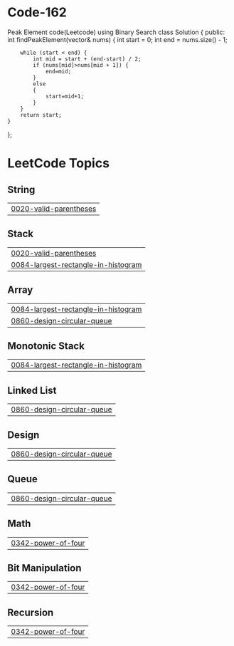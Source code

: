 # Code-162
Peak Element code(Leetcode) using Binary Search
class Solution {
public:
    int findPeakElement(vector<int>& nums) {
        int start = 0;
        int end = nums.size() - 1;

        while (start < end) {
            int mid = start + (end-start) / 2;
            if (nums[mid]>nums[mid + 1]) {
                end=mid;
            } 
            else 
            {
                start=mid+1;
            }
        }
        return start;
    }
};

<!---LeetCode Topics Start-->
# LeetCode Topics
## String
|  |
| ------- |
| [0020-valid-parentheses](https://github.com/Viper2904/Code-162/tree/master/0020-valid-parentheses) |
## Stack
|  |
| ------- |
| [0020-valid-parentheses](https://github.com/Viper2904/Code-162/tree/master/0020-valid-parentheses) |
| [0084-largest-rectangle-in-histogram](https://github.com/Viper2904/Code-162/tree/master/0084-largest-rectangle-in-histogram) |
## Array
|  |
| ------- |
| [0084-largest-rectangle-in-histogram](https://github.com/Viper2904/Code-162/tree/master/0084-largest-rectangle-in-histogram) |
| [0860-design-circular-queue](https://github.com/Viper2904/Code-162/tree/master/0860-design-circular-queue) |
## Monotonic Stack
|  |
| ------- |
| [0084-largest-rectangle-in-histogram](https://github.com/Viper2904/Code-162/tree/master/0084-largest-rectangle-in-histogram) |
## Linked List
|  |
| ------- |
| [0860-design-circular-queue](https://github.com/Viper2904/Code-162/tree/master/0860-design-circular-queue) |
## Design
|  |
| ------- |
| [0860-design-circular-queue](https://github.com/Viper2904/Code-162/tree/master/0860-design-circular-queue) |
## Queue
|  |
| ------- |
| [0860-design-circular-queue](https://github.com/Viper2904/Code-162/tree/master/0860-design-circular-queue) |
## Math
|  |
| ------- |
| [0342-power-of-four](https://github.com/Viper2904/Code-162/tree/master/0342-power-of-four) |
## Bit Manipulation
|  |
| ------- |
| [0342-power-of-four](https://github.com/Viper2904/Code-162/tree/master/0342-power-of-four) |
## Recursion
|  |
| ------- |
| [0342-power-of-four](https://github.com/Viper2904/Code-162/tree/master/0342-power-of-four) |
<!---LeetCode Topics End-->